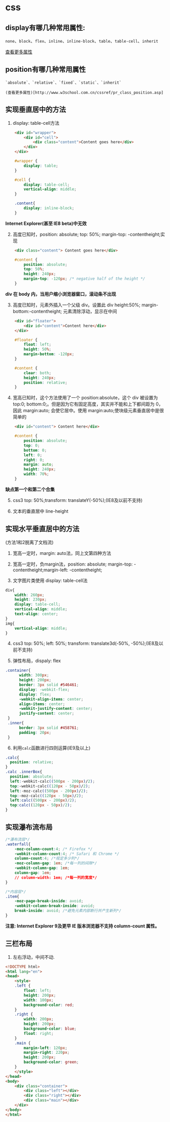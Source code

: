 # css

## display有哪几种常用属性:
`none`、`block`、`flex`、`inline`、`inline-block`、`table`、`table-cell`、`inherit`

[查看更多属性](http://www.w3school.com.cn/jsref/prop_style_display.asp)

## position有哪几种常用属性
	`absolute`、`relative`、`fixed`、`static`、`inherit`

	(查看更多属性)[http://www.w3school.com.cn/cssref/pr_class_position.asp]

## 实现垂直居中的方法

1. display: table-cell方法
```html
	<div id="wrapper">  
    	<div id="cell">
        	<div class="content">Content goes here</div>
    	</div>
	</div>
```
```css
	#wrapper {
	    display: table;
	}

	#cell {
	    display: table-cell;
	    vertical-align: middle;
	}

	.content{
		display: inline-block;
	}
```
<strong>Internet Explorer(甚至 IE8 beta)中无效</strong>

2. 高度已知时，position: absolute; top: 50%; margin-top: -contentheight;实现

```html
	<div class="content"> Content goes here</div>
```
```css
	#content {
		position: absolute;
		top: 50%;
		height: 240px;
		margin-top: -120px; /* negative half of the height */
	}
``` 
<strong>div 在 body 内，当用户缩小浏览器窗口，滚动条不出现</strong>

3. 高度已知时，元素外插入一个父级 div。设置此 div height:50%; margin-bottom:-contentheight; 元素清除浮动，显示在中间

```html
	<div id="floater">  
		<div id="content">Content here</div>
	</div>
```
```css
	#floater {
		float: left;
		height: 50%;
		margin-bottom: -120px;
	}

	#content {
		clear: both;
		height: 240px;
		position: relative;
	}
```
4. 宽高已知时，这个方法使用了一个 position:absolute，这个 div 被设置为 top:0; bottom:0;。但是因为它有固定高度，其实并不能和上下都间距为 0，因此 margin:auto; 会使它居中。使用 margin:auto;使块级元素垂直居中是很简单的

```html
	<div id="content"> Content here</div>
```
```css
	#content {
	    position: absolute;
	    top: 0;
	    bottom: 0;
	    left: 0;
	    right: 0;
	    margin: auto;
	    height: 240px;
	    width: 70%;
	}
```
<strong>缺点第一个和第二个合集</strong>

5. css3 top: 50%;transform: translateY(-50%);(IE8及以前不支持)

6. 文本的垂直居中 line-height

## 实现水平垂直居中的方法

(方法1和2脱离了文档流)

1. 宽高一定时，margin: auto法，同上文第四种方法

2. 宽高一定时，负margin法，position: absolute; margin-top: -contentheight;margin-left: -contentheight;

3. 文字图片类使用 display: table-cell法

```css
div{
    width: 260px;
    height: 230px;
    display: table-cell;
    vertical-align: middle;
    text-align: center;
}
img{
    vertical-align: middle;
}
```

4. css3 top: 50%; left: 50%; transform: translate3d(-50%, -50%);(IE8及以前不支持)

5. 弹性布局，dispaly: flex

```css
.container{
      width: 300px;
      height: 200px;
      border: 3px solid #546461;
      display: -webkit-flex;
      display: flex;
      -webkit-align-items: center;
      align-items: center;
      -webkit-justify-content: center;
      justify-content: center;
 }
 .inner{
      border: 3px solid #458761;
      padding: 20px;
 }
```

6. 利用`calc`函数进行四则运算(IE9及以上)

```css
.calc{
  position: relative;
}
.calc .innerBox{
  position: absolute;
  left:-webkit-calc((500px - 200px)/2);
  top:-webkit-calc((120px - 50px)/2);
  left:-moz-calc((500px - 200px)/2);
  top:-moz-calc((120px - 50px)/2);
  left:calc((500px - 200px)/2);
  top:calc((120px - 50px)/2);
}
```

## 实现瀑布流布局


```css
/*瀑布流层*/
.waterfall{
	-moz-column-count:4; /* Firefox */
	-webkit-column-count:4; /* Safari 和 Chrome */
	column-count:4; /*规定多少列*/
	-moz-column-gap: 1em; /*每一列的间隙*/
	-webkit-column-gap: 1em;
	column-gap: 1em;
	// column-width: 1em; /*每一列的宽度*/ 
}

/*内容层*/
.item{
	-moz-page-break-inside: avoid;
	-webkit-column-break-inside: avoid;
	break-inside: avoid; /*避免元素内部断行并产生新列*/
}
```

<strong>注意: Internet Explorer 9及更早 IE 版本浏览器不支持 column-count 属性。</strong>

## 三栏布局

1. 左右浮动，中间不动.

```html
<!DOCTYPE html>
<html lang="en">
<head>
    <style>
	.left {
	    float: left;
	    height: 200px;
	    width: 100px;
	    background-color: red;
	}
	.right {
	    width: 200px;
	    height: 200px;
	    background-color: blue;
	    float: right;
	}
	.main {
	    margin-left: 120px;
	    margin-right: 220px;
	    height: 200px;
	    background-color: green;
	}
    </style>
</head>
<body>
    <div class="container">
        <div class="left"></div>
        <div class="right"></div>
        <div class="main"></div>
    </div>
</body>
</html>
```






























